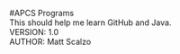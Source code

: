 #APCS Programs
<br>This should help me learn GitHub and Java.
<br>VERSION: 1.0
<br>AUTHOR: Matt Scalzo
